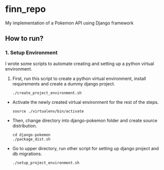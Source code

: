 # finn_repo

My implementation of a Pokemon API using Django framework

## How to run?
### 1. Setup Environment
I wrote some scripts to automate creating and setting up a python virtual environment.

1. First, run this script to create a python virtual environment, install requirements and create a dummy django project.
    ```
    ./create_project_environment.sh
    ```
* Activate the newly created virtual environment for the rest of the steps.
    ```
    source ./virtualenv/bin/activate
    ```
* Then, change directory into django-pokemon folder and create source distribution.
    ```
    cd django-pokemon
    ./package_dist.sh
    ```
* Go to upper directory, run other script for setting up django project and db migrations.
    ```
    ./setup_project_environment.sh
    ```



